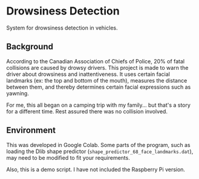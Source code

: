 # Drowsiness Detection  

System for drowsiness detection in vehicles.

## Background  

According to the Canadian Association of Chiefs of Police, 20% of fatal collisions are caused by drowsy drivers. This project is made to warn the driver about drowsiness and inattentiveness. It uses certain facial landmarks (ex: the top and bottom of the mouth), measures the distance between them, and thereby determines certain facial expressions such as yawning.  

For me, this all began on a camping trip with my family... but that's a story for a different time. Rest assured there was no collision involved.  

## Environment

This was developed in Google Colab. Some parts of the program, such as loading the Dlib shape predictor (`shape_predictor_68_face_landmarks.dat`), may need to be modified to fit your requirements.  

Also, this is a demo script. I have not included the Raspberry Pi version.  